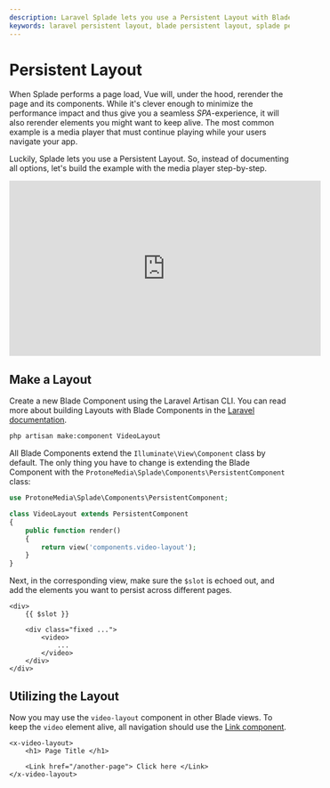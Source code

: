 ```yaml
---
description: Laravel Splade lets you use a Persistent Layout with Blade. One example is a media player that must continue playing while your users navigate from one page to the next.
keywords: laravel persistent layout, blade persistent layout, splade persistent layout, persistent layout, persistent layouts
---
```


# Persistent Layout

When Splade performs a page load, Vue will, under the hood, rerender the page and its components. While it's clever enough to minimize the performance impact and thus give you a seamless *SPA*-experience, it will also rerender elements you might want to keep alive. The most common example is a media player that must continue playing while your users navigate your app.

Luckily, Splade lets you use a Persistent Layout. So, instead of documenting all options, let's build the example with the media player step-by-step.

<iframe width="560" height="315" src="https://www.youtube-nocookie.com/embed/3B3fr8st4pk" title="YouTube video player" frameborder="0" allow="accelerometer; autoplay; clipboard-write; encrypted-media; gyroscope; picture-in-picture" allowfullscreen></iframe>

## Make a Layout

Create a new Blade Component using the Laravel Artisan CLI. You can read more about building Layouts with Blade Components in the [Laravel documentation](https://laravel.com/docs/9.x/blade#layouts-using-components).

```bash
php artisan make:component VideoLayout
```

All Blade Components extend the `Illuminate\View\Component` class by default. The only thing you have to change is extending the Blade Component with the `ProtoneMedia\Splade\Components\PersistentComponent` class:

```php
use ProtoneMedia\Splade\Components\PersistentComponent;

class VideoLayout extends PersistentComponent
{
    public function render()
    {
        return view('components.video-layout');
    }
}
```

Next, in the corresponding view, make sure the `$slot` is echoed out, and add the elements you want to persist across different pages.

```blade
<div>
    {{ $slot }}

    <div class="fixed ...">
        <video>
            ...
        </video>
    </div>
</div>
```

## Utilizing the Layout

Now you may use the `video-layout` component in other Blade views. To keep the `video` element alive, all navigation should use the [Link component](/x-link.md).

```blade
<x-video-layout>
    <h1> Page Title </h1>

    <Link href="/another-page"> Click here </Link>
</x-video-layout>
```